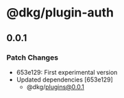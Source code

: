 # @dkg/plugin-auth

## 0.0.1

### Patch Changes

- 653e129: First experimental version
- Updated dependencies [653e129]
  - @dkg/plugins@0.0.1
